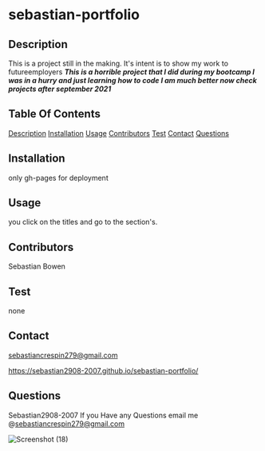 # sebastian-portfolio
## Description
This is a project still in the making. It's intent is to show my work to futureemployers
***This is a horrible project that I did during my bootcamp I was in a hurry and just learning how to code I am much better now check projects after september 2021***

## Table Of Contents
[Description](#description)
[Installation](#installation)
 [Usage](#usage)
 [Contributors](#contributors)
 [Test](#test)
 [Contact](#contact)
 [Questions](#questions)

## Installation
only gh-pages for deployment

## Usage
you click on the titles and go to the section's. 

## Contributors
Sebastian Bowen

## Test 
none

## Contact
sebastiancrespin279@gmail.com

https://sebastian2908-2007.github.io/sebastian-portfolio/

## Questions
Sebastian2908-2007
If you Have any Questions email me @sebastiancrespin279@gmail.com

![Screenshot (18)](https://user-images.githubusercontent.com/77297220/121848569-75a0a880-cca7-11eb-8130-affc9f978f47.png)
